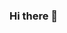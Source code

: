 ### Hi there 👋

<!--
**Shadow-AC/Shadow-AC** is a ✨ _special_ ✨ repository because its `README.md` (this file) appears on your GitHub profile.

Here are some ideas to get you started:

- 🔭 I’m currently working on my thesis
- 🌱 I’m currently learning biomedical science
- 💬 Ask me about anything
-->
